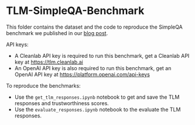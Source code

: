# TLM-SimpleQA-Benchmark

This folder contains the dataset and the code to reproduce the SimpleQA benchmark we published in our [blog post](https://cleanlab.ai/blog/simpleqa/).

API keys:
- A Cleanlab API key is required to run this benchmark, get a Cleanlab API key at https://tlm.cleanlab.ai
- An OpenAI API key is also required to run this benchmark, get an OpenAI API key at https://platform.openai.com/api-keys

To reproduce the benchmarks:
- Use the `get_tlm_responses.ipynb` notebook to get and save the TLM responses and trustworthiness scores.
- Use the `evaluate_responses.ipynb` notebook to the evaluate the TLM responses.

